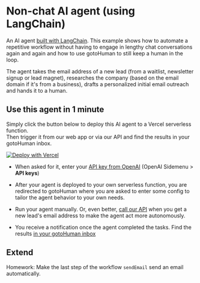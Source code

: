 # Non-chat AI agent (using LangChain)

An AI agent [built with LangChain](https://www.langchain.com/langchain). This example shows how to automate a repetitive workflow without having to engage in lengthy chat conversations again and again and how to use gotoHuman to still keep a human in the loop.

The agent takes the email address of a new lead (from a waitlist, newsletter signup or lead magnet), researches the company (based on the email domain if it's from a business), drafts a personalized initial email outreach and hands it to a human.

## Use this agent in 1 minute

Simply click the button below to deploy this AI agent to a Vercel serverless function.  
Then trigger it from our web app or via our API and find the results in your gotoHuman inbox.

[![Deploy with Vercel](https://vercel.com/button)](https://vercel.com/new/clone?repository-url=https%3A%2F%2Fgithub.com%2Fgotohuman%2Fgth-demo-lc-vercel-newlead&env=OPENAI_API_KEY&envDescription=This%20agent%20is%20using%20OpenAI's%20GPT-4o%20model&envLink=https%3A%2F%2Fplatform.openai.com%2Fapi-keys&project-name=ai-agent-lc-lead-researcher&repository-name=ai-agent-lc-lead-researcher&redirect-url=https%3A%2F%2Fapp.gotohuman.com%2Fadd-agent-from-template%2Fgth-demo-lc-vercel-newlead)

- When asked for it, enter your [API key from OpenAI](https://platform.openai.com/api-keys) (OpenAI Sidemenu > __API keys__)

- After your agent is deployed to your own serverless function, you are redirected to gotoHuman where you are asked to enter some config to tailor the agent behavior to your own needs.
- Run your agent manually. Or, even better, [call our API](https://docs.gotohuman.com/run#trigger-events) when you get a new lead's email address to make the agent act more autonomously.
- You receive a notification once the agent completed the tasks. Find the results [in your gotoHuman inbox](https://app.gotohuman.com)

## Extend
Homework: Make the last step of the workflow `sendEmail` send an email automatically.